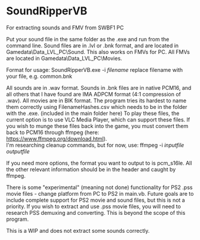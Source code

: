 # SoundRipperVB
For extracting sounds and FMV from SWBF1 PC

Put your sound file in the same folder as the .exe and run from the command line.  Sound files are in .lvl or .bnk format, and are located in Gamedata\Data\_LVL_PC\Sound\.
This also works on FMVs for PC.  All FMVs are located in Gamedata\Data\_LVL_PC\Movies.

Format for usage:
SoundRipperVB.exe -i *filename*
replace filename with your file, e.g. common.bnk

All sounds are in .wav format.  Sounds in .bnk files are in native PCM16, and all others that I have found are IMA ADPCM format (4:1 compression of .wav).  All movies are in BIK format.
The program tries its hardest to name them correctly using FilenameHashes.csv which needs to be in the folder with the .exe. (included in the main folder here)
To play these files, the current option is to use VLC Media Player, which can support these files.
If you wish to munge these files back into the game, you must convert them back to PCM16 through ffmpeg (here: https://www.ffmpeg.org/download.html).  
I'm researching cleanup commands, but for now, use:
ffmpeg -i *inputfile* *outputfile*

If you need more options, the format you want to output to is pcm_s16le.  All the other relevant information should be in the header and caught by ffmpeg.


There is some "experimental" (meaning not done) functionality for PS2 .pss movie files - change platform from PC to PS2 in main.vb.  Future goals are to include complete support for PS2 movie and sound files, but this is not a priority.
If you wish to extract and use .pss movie files, you will need to research PSS demuxing and converting.  This is beyond the scope of this program.

This is a WIP and does not extract some sounds correctly.
